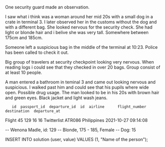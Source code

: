 



One security guard made an observation.

I saw what i think was a woman around her mid 20s with a small dog in a crate in terminal 3. I later observed her in the customs without the dog and with a different bag. She looked nervous for the security check. She had light or blonde hair and i belive she was very tall. Somewhere between 175cm and 185cm.

Someone left a suspicious bag in the middle of the terminal at 10:23. Police has been called to check it out.

Big group of travelers at security checkpoint looking very nervous. When reading logs i could see that they checked in over 20 bags. Group consist of at least 10 people.

A man entered a bathroom in teminal 3 and came out looking nervous and suspicious. I walked past him and could see that his pupils where wide open. Possible drug usage. The man looked to be in his 20s with brown hair and green eyes. Black jacket and light wash jeans.

       id  passport_id  departure_id  id  airline      flight_number  destination  departure_at
Flight 45  129          16            16  Twitterlist  ATR086         Philippines  2021-10-27 09:14:08

-- Wenona Madle, id: 129
-- Blonde, 175 - 185, Female
-- Dog: 15

INSERT INTO solution (user, value) VALUES (1, "Name of the person");